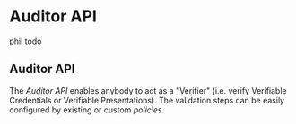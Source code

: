 # Auditor API

[phil](https://app.gitbook.com/u/Xy5PETDzUVT9yjUrLtjs53z9wvW2 "mention") todo

## Auditor API

The _Auditor API_ enables anybody to act as a "Verifier" (i.e. verify Verifiable Credentials or Verifiable Presentations). The validation steps can be easily configured by existing or custom _policies_.
